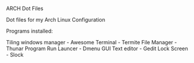 ARCH Dot Files

Dot files for my Arch Linux Configuration

Programs installed:

Tiling windows manager - Awesome
Terminal - Termite
File Manager - Thunar 
Program Run Launcer - Dmenu
GUI Text editor - Gedit
Lock Screen - Slock
